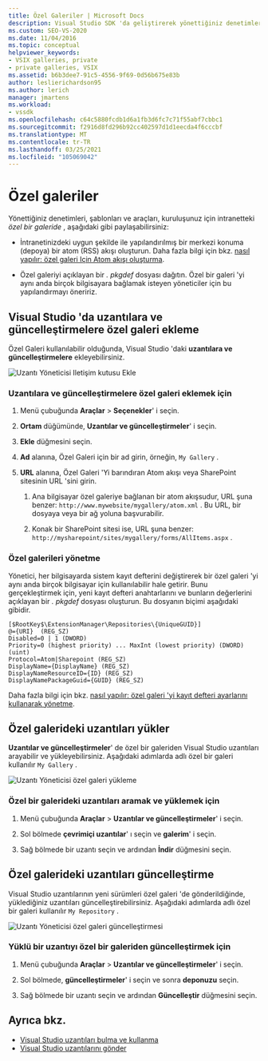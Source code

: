 ```yaml
---
title: Özel Galeriler | Microsoft Docs
description: Visual Studio SDK 'da geliştirerek yönettiğiniz denetimleri, şablonları ve araçları özel bir galeri 'ye göndererek nasıl paylaşacağınızı öğrenin.
ms.custom: SEO-VS-2020
ms.date: 11/04/2016
ms.topic: conceptual
helpviewer_keywords:
- VSIX galleries, private
- private galleries, VSIX
ms.assetid: b6b3dee7-91c5-4556-9f69-0d56b675e83b
author: leslierichardson95
ms.author: lerich
manager: jmartens
ms.workload:
- vssdk
ms.openlocfilehash: c64c5880fcdb1d6a1fb3d6fc7c71f55abf7cbbc1
ms.sourcegitcommit: f2916d8fd296b92cc402597d1d1eecda4f6cccbf
ms.translationtype: MT
ms.contentlocale: tr-TR
ms.lasthandoff: 03/25/2021
ms.locfileid: "105069042"
---
```

# <a name="private-galleries"></a>Özel galeriler
Yönettiğiniz denetimleri, şablonları ve araçları, kuruluşunuz için intranetteki *özel bir galeride* , aşağıdaki gibi paylaşabilirsiniz:

- İntranetinizdeki uygun şekilde ile yapılandırılmış bir merkezi konuma (depoya) bir atom (RSS) akışı oluşturun. Daha fazla bilgi için bkz. [nasıl yapılır: özel galeri Için Atom akışı oluşturma](../extensibility/how-to-create-an-atom-feed-for-a-private-gallery.md).

- Özel galeriyi açıklayan bir *. pkgdef* dosyası dağıtın. Özel bir galeri 'yi aynı anda birçok bilgisayara bağlamak isteyen yöneticiler için bu yapılandırmayı öneririz.

## <a name="add-a-private-gallery-to-extensions-and-updates-in-visual-studio"></a>Visual Studio 'da uzantılara ve güncelleştirmelere özel galeri ekleme
 Özel Galeri kullanılabilir olduğunda, Visual Studio 'daki **uzantılara ve güncelleştirmelere** ekleyebilirsiniz.

 ![Uzantı Yöneticisi Iletişim kutusu Ekle](../extensibility/media/em_adddialog.png "EM_AddDialog")

### <a name="to-add-a-private-gallery-to-extensions-and-updates"></a>Uzantılara ve güncelleştirmelere özel galeri eklemek için

1. Menü çubuğunda **Araçlar**  >  **Seçenekler**' i seçin.

2. **Ortam** düğümünde, **Uzantılar ve güncelleştirmeler**' i seçin.

3. **Ekle** düğmesini seçin.

4. **Ad** alanına, Özel Galeri için bir ad girin, örneğin, `My Gallery` .

5. **URL** alanına, Özel Galeri 'Yi barındıran Atom akışı veya SharePoint sitesinin URL 'sini girin.

    1. Ana bilgisayar özel galeriye bağlanan bir atom akışsudur, URL şuna benzer: `http://www.mywebsite/mygallery/atom.xml` .  Bu URL, bir dosyaya veya bir ağ yoluna başvurabilir.

    2. Konak bir SharePoint sitesi ise, URL şuna benzer: `http://mysharepoint/sites/mygallery/forms/AllItems.aspx` .

### <a name="manage-private-galleries"></a>Özel galerileri yönetme
 Yönetici, her bilgisayarda sistem kayıt defterini değiştirerek bir özel galeri 'yi aynı anda birçok bilgisayar için kullanılabilir hale getirir. Bunu gerçekleştirmek için, yeni kayıt defteri anahtarlarını ve bunların değerlerini açıklayan bir *. pkgdef* dosyası oluşturun.  Bu dosyanın biçimi aşağıdaki gibidir.

```
[$RootKey$\ExtensionManager\Repositories\{UniqueGUID}]
@={URI}  (REG_SZ)
Disabled=0 | 1 (DWORD)
Priority=0 (highest priority) ... MaxInt (lowest priority) (DWORD) (uint)
Protocol=Atom|Sharepoint (REG_SZ)
DisplayName={DisplayName} (REG_SZ)
DisplayNameResourceID={ID} (REG_SZ)
DisplayNamePackageGuid={GUID} (REG_SZ)

```

 Daha fazla bilgi için bkz. [nasıl yapılır: özel galeri 'yi kayıt defteri ayarlarını kullanarak yönetme](../extensibility/how-to-manage-a-private-gallery-by-using-registry-settings.md).

## <a name="install-extensions-from-a-private-gallery"></a>Özel galerideki uzantıları yükler
 **Uzantılar ve güncelleştirmeler**' de özel bir galeriden Visual Studio uzantıları arayabilir ve yükleyebilirsiniz. Aşağıdaki adımlarda adlı özel bir galeri kullanılır `My Gallery` .

 ![Uzantı Yöneticisi özel galeri yükleme](../extensibility/media/em_.png "EM_")

### <a name="to-search-for-and-install-extensions-from-a-private-gallery"></a>Özel bir galerideki uzantıları aramak ve yüklemek için

1. Menü çubuğunda **Araçlar**  >  **Uzantılar ve güncelleştirmeler**' i seçin.

2. Sol bölmede **çevrimiçi uzantılar**' ı seçin ve **galerim**' i seçin.

3. Sağ bölmede bir uzantı seçin ve ardından **İndir** düğmesini seçin.

## <a name="update-extensions-from-a-private-gallery"></a>Özel galerideki uzantıları güncelleştirme
 Visual Studio uzantılarının yeni sürümleri özel galeri 'de gönderildiğinde, yüklediğiniz uzantıları güncelleştirebilirsiniz. Aşağıdaki adımlarda adlı özel bir galeri kullanılır `My Repository` .

 ![Uzantı Yöneticisi özel galeri güncelleştirmesi](../extensibility/media/em_update.png "EM_Update")

### <a name="to-update-an-installed-extension-from-a-private-gallery"></a>Yüklü bir uzantıyı özel bir galeriden güncelleştirmek için

1. Menü çubuğunda **Araçlar**  >  **Uzantılar ve güncelleştirmeler**' i seçin.

2. Sol bölmede, **güncelleştirmeler**' i seçin ve sonra **deponuzu** seçin.

3. Sağ bölmede bir uzantı seçin ve ardından **Güncelleştir** düğmesini seçin.

## <a name="see-also"></a>Ayrıca bkz.
- [Visual Studio uzantıları bulma ve kullanma](../ide/finding-and-using-visual-studio-extensions.md)
- [Visual Studio uzantılarını gönder](../extensibility/shipping-visual-studio-extensions.md)
